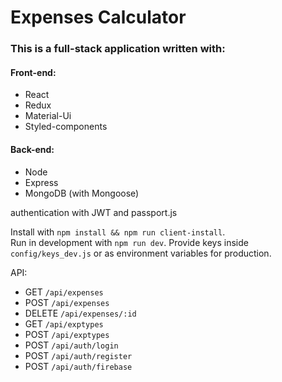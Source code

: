 # Expenses Calculator
### This is a full-stack application written with:  
#### Front-end:
  * React
  * Redux
  * Material-Ui
  * Styled-components

#### Back-end:
  * Node
  * Express
  * MongoDB (with Mongoose)
 
 authentication with JWT and passport.js
 
Install with `npm install && npm run client-install`.  
Run in development with `npm run dev`.
Provide keys inside `config/keys_dev.js` or as environment variables for production.

API:
  * GET `/api/expenses`  
  * POST `/api/expenses`
  * DELETE `/api/expenses/:id`
  * GET `/api/exptypes`  
  * POST `/api/exptypes`
  * POST `/api/auth/login`
  * POST `/api/auth/register`  
  * POST `/api/auth/firebase`
